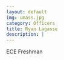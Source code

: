 ```yaml
---
layout: default
img: umass.jpg
category: Officers
title: Ryan Lagasse
description: |
---
```

 ECE Freshman